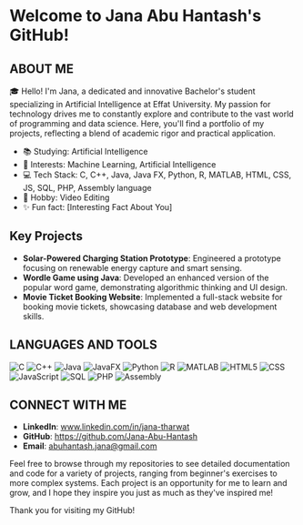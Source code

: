 # Welcome to Jana Abu Hantash's GitHub!

## ABOUT ME
🎓 Hello! I'm Jana, a dedicated and innovative Bachelor's student specializing in Artificial Intelligence at Effat University. My passion for technology drives me to constantly explore and contribute to the vast world of programming and data science. Here, you'll find a portfolio of my projects, reflecting a blend of academic rigor and practical application.

- 📚 Studying: Artificial Intelligence 
- 🌟 Interests: Machine Learning, Artificial Intelligence
- 💻 Tech Stack: C, C++, Java, Java FX, Python, R, MATLAB, HTML, CSS, JS, SQL, PHP, Assembly language
- 🎨 Hobby: Video Editing 
- ✨ Fun fact: [Interesting Fact About You]

## Key Projects
- **Solar-Powered Charging Station Prototype**: Engineered a prototype focusing on renewable energy capture and smart sensing.
- **Wordle Game using Java**: Developed an enhanced version of the popular word game, demonstrating algorithmic thinking and UI design.
- **Movie Ticket Booking Website**: Implemented a full-stack website for booking movie tickets, showcasing database and web development skills.

## LANGUAGES AND TOOLS
![C](https://img.shields.io/badge/-C-A8B9CC?style=for-the-badge&logo=c&logoColor=white)
![C++](https://img.shields.io/badge/-C++-00599C?style=for-the-badge&logo=cplusplus&logoColor=white)
![Java](https://img.shields.io/badge/-Java-007396?style=for-the-badge&logo=java&logoColor=white)
![JavaFX](https://img.shields.io/badge/-JavaFX-8B0000?style=for-the-badge&logo=oracle&logoColor=white)
![Python](https://img.shields.io/badge/-Python-3776AB?style=for-the-badge&logo=python&logoColor=white)
![R](https://img.shields.io/badge/-R-276DC3?style=for-the-badge&logo=r&logoColor=white)
![MATLAB](https://img.shields.io/badge/-MATLAB-0076A8?style=for-the-badge&logo=mathworks&logoColor=white)
![HTML5](https://img.shields.io/badge/-HTML5-E34F26?style=for-the-badge&logo=html5&logoColor=white)
![CSS](https://img.shields.io/badge/-CSS3-1572B6?style=for-the-badge&logo=css3&logoColor=white)
![JavaScript](https://img.shields.io/badge/-JavaScript-F7DF1E?style=for-the-badge&logo=javascript&logoColor=black)
![SQL](https://img.shields.io/badge/-SQL-4479A1?style=for-the-badge&logo=mysql&logoColor=white)
![PHP](https://img.shields.io/badge/-PHP-777BB4?style=for-the-badge&logo=php&logoColor=white)
![Assembly](https://img.shields.io/badge/-Assembly-007ACC?style=for-the-badge&logo=assemblyscript&logoColor=white)

## CONNECT WITH ME
- **LinkedIn**: www.linkedin.com/in/jana-tharwat
- **GitHub**: https://github.com/Jana-Abu-Hantash
- **Email**: abuhantash.jana@gmail.com

Feel free to browse through my repositories to see detailed documentation and code for a variety of projects, ranging from beginner's exercises to more complex systems. Each project is an opportunity for me to learn and grow, and I hope they inspire you just as much as they've inspired me!

Thank you for visiting my GitHub!
